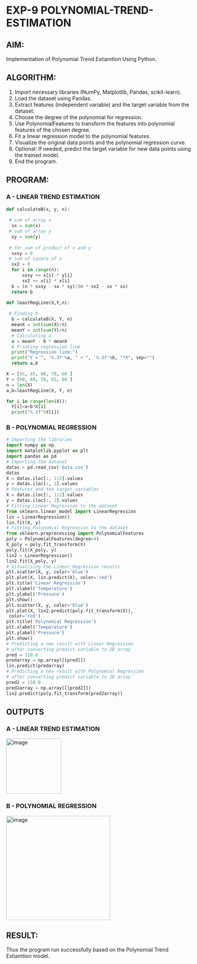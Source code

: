 # EXP-9 POLYNOMIAL-TREND-ESTIMATION

## AIM:
Implementation of Polynomial Trend Estiamtion Using Python.

## ALGORITHM:
1) Import necessary libraries (NumPy, Matplotlib, Pandas, scikit-learn).
2) Load the dataset using Pandas.
3) Extract features (independent variable) and the target variable from the dataset.
4) Choose the degree of the polynomial for regression.
5) Use PolynomialFeatures to transform the features into polynomial features of the chosen degree.
6) Fit a linear regression model to the polynomial features.
7) Visualize the original data points and the polynomial regression curve.
8) Optional: If needed, predict the target variable for new data points using the trained model.
9) End the program.

## PROGRAM:
### A - LINEAR TREND ESTIMATION
```python
def calculateB(x, y, n):
 
 # sum of array x 
  sx = sum(x)
 # sum of array y 
  sy = sum(y)
 
 # for sum of product of x and y 
  sxsy = 0
 # sum of square of x 
  sx2 = 0
  for i in range(n):
      sxsy += x[i] * y[i]
      sx2 += x[i] * x[i]
  b = (n * sxsy - sx * sy)/(n * sx2 - sx * sx)
  return b

def leastRegLine(X,Y,n):
 
 # Finding b 
  b = calculateB(X, Y, n)
  meanX = int(sum(X)/n)
  meanY = int(sum(Y)/n)
  # Calculating a
  a = meanY - b * meanX
  # Printing regression line 
  print("Regression line:")
  print("Y = ", '%.3f'%a, " + ", '%.3f'%b, "*X", sep="")
  return a,b

X = [95, 85, 80, 70, 60 ]
Y = [90, 80, 70, 65, 60 ]
n = len(X)
a,b=leastRegLine(X, Y, n)

for i in range(len(X)):
  Y[i]=a+b*X[i]
  print("%.3f"%Y[i])
```

### B - POLYNOMIAL REGRESSION
```python
# Importing the libraries
import numpy as np
import matplotlib.pyplot as plt
import pandas as pd
# Importing the dataset
datas = pd.read_csv('data.csv')
datas
X = datas.iloc[:, 1:2].values
y = datas.iloc[:, 2].values
# Features and the target variables
X = datas.iloc[:, 1:2].values
y = datas.iloc[:, 2].values
# Fitting Linear Regression to the dataset
from sklearn.linear_model import LinearRegression
lin = LinearRegression()
lin.fit(X, y)
# Fitting Polynomial Regression to the dataset
from sklearn.preprocessing import PolynomialFeatures
poly = PolynomialFeatures(degree=4)
X_poly = poly.fit_transform(X)
poly.fit(X_poly, y)
lin2 = LinearRegression()
lin2.fit(X_poly, y)
# Visualising the Linear Regression results
plt.scatter(X, y, color='blue')
plt.plot(X, lin.predict(X), color='red')
plt.title('Linear Regression')
plt.xlabel('Temperature')
plt.ylabel('Pressure')
plt.show()
plt.scatter(X, y, color='blue')
plt.plot(X, lin2.predict(poly.fit_transform(X)),
 color='red')
plt.title('Polynomial Regression')
plt.xlabel('Temperature')
plt.ylabel('Pressure')
plt.show()
# Predicting a new result with Linear Regression
# after converting predict variable to 2D array
pred = 110.0
predarray = np.array([[pred]])
lin.predict(predarray)
# Predicting a new result with Polynomial Regression
# after converting predict variable to 2D array
pred2 = 110.0
pred2array = np.array([[pred2]])
lin2.predict(poly.fit_transform(pred2array))

```
## OUTPUTS
### A - LINEAR TREND ESTIMATION
<img width="149" alt="image" src="https://github.com/Monisha-11/POLYNOMIAL-TREND-ESTIMATION/assets/93427240/a7af1bfe-58c9-4c8d-aa59-893718b6c8ce">

### B - POLYNOMIAL REGRESSION
<img width="281" alt="image" src="https://github.com/Monisha-11/POLYNOMIAL-TREND-ESTIMATION/assets/93427240/f2f93fff-50dc-406d-b9c6-443f57f297f6">

## RESULT:

Thus the program run successfully based on the Polynomial Trend Estiamtion model.
